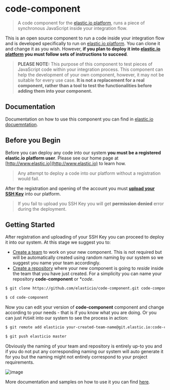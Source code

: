 # code-component

> A code component for the [elastic.io platform](https://www.elastic.io "elastic.io platform"), runs a piece of synchronous JavaScript inside your integration flow.

This is an open source component to run a code inside your integration flow and is developed specifically to run on [elastic.io platform](https://www.elastic.io). You can clone it and change it as you wish. However, **if you plan to deploy it into [elastic.io platform](https://www.elastic.io) you must follow sets of instructions to succeed**.

> **PLEASE NOTE:** This purpose of this component to test pieces of JavaScript code within your integration process. This component can help the development of your own component, however, it may not be suitable for every use case. **It is not a replacement for a real component, rather than a tool to test the functionalities before adding them into your component.**

## Documentation

Documentation on how to use this component you can find in [elastic.io docuemntation](http://docs.elastic.io/docs/code#section-how-to-use-it-).

## Before you Begin

Before you can deploy any code into our system **you must be a registered elastic.io platform user**. Please see our home page at [http://www.elastic.io](http://www.elastic.io) to learn how.

> Any attempt to deploy a code into our platform without a registration would fail.

After the registration and opening of the account you must **[upload your SSH Key](http://go2.elastic.io/manage-ssh-keys)** into our platform.

> If you fail to upload you SSH Key you will get **permission denied** error during the deployment.

## Getting Started

After registration and uploading of your SSH Key you can proceed to deploy it into our system. At this stage we suggest you to:
* [Create a team](http://go2.elastic.io/manage-teams) to work on your new component. This is not required but will be automatically created using random naming by our system so we suggest you name your team accordingly.
* [Create a repository](http://go2.elastic.io/manage-repositories) where your new component is going to *reside* inside the team that you have just created. For a simplicity you can name your repository **code-component** or **code*.

```bash
$ git clone https://github.com/elasticio/code-component.git code-component

$ cd code-component
```
Now you can edit your version of **code-component** component and change according to your needs - that is if you know what you are doing. Or you can just ``PUSH``it into our system to see the process in action:

```bash
$ git remote add elasticio your-created-team-name@git.elastic.io:code-component.git

$ git push elasticio master
```
Obviously the naming of your team and repository is entirely up-to you and if you do not put any corresponding naming our system will auto generate it for you but the naming might not entirely correspond to your project requirements.

![image](https://cloud.githubusercontent.com/assets/56208/14851075/c4cf0702-0c7d-11e6-818a-035b8ad6f25c.png)

More documentation and samples on how to use it you can find [here](http://docs.elastic.io/docs/code#section-how-to-use-it-).
